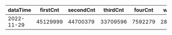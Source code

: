 |dataTime|firstCnt|secondCnt|thirdCnt|fourCnt|winCnt|vrate|wrate|
|-|-|-|-|-|-|-|-|
|2022-11-29|45129999|44700379|33709596|7592279|2838460|0%|0%|